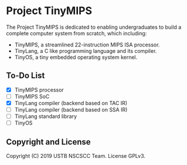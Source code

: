 # Project TinyMIPS

The Project TinyMIPS is dedicated to enabling undergraduates to build a complete computer system from scratch, which including:

* TinyMIPS, a streamlined 22-instruction MIPS ISA processor.
* TinyLang, a C like programming language and its compiler.
* TinyOS, a tiny embedded operating system kernel.

## To-Do List

- [x] TinyMIPS processor
- [ ] TinyMIPS SoC
- [x] TinyLang compiler (backend based on TAC IR)
- [ ] TinyLang compiler (backend based on SSA IR)
- [ ] TinyLang standard library
- [ ] TinyOS

## Copyright and License

Copyright (C) 2019 USTB NSCSCC Team. License GPLv3.
